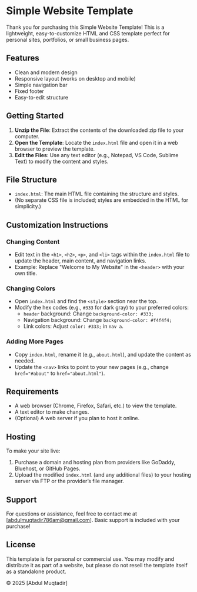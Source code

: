 # Simple Website Template
Thank you for purchasing this Simple Website Template! This is a lightweight, easy-to-customize HTML and CSS template perfect for personal sites, portfolios, or small business pages.

## Features
- Clean and modern design
- Responsive layout (works on desktop and mobile)
- Simple navigation bar
- Fixed footer
- Easy-to-edit structure

## Getting Started
1. **Unzip the File**: Extract the contents of the downloaded zip file to your computer.
2. **Open the Template**: Locate the `index.html` file and open it in a web browser to preview the template.
3. **Edit the Files**: Use any text editor (e.g., Notepad, VS Code, Sublime Text) to modify the content and styles.

## File Structure
- `index.html`: The main HTML file containing the structure and styles.
- (No separate CSS file is included; styles are embedded in the HTML for simplicity.)

## Customization Instructions
### Changing Content
- Edit text in the `<h1>`, `<h2>`, `<p>`, and `<li>` tags within the `index.html` file to update the header, main content, and navigation links.
- Example: Replace "Welcome to My Website" in the `<header>` with your own title.

### Changing Colors
- Open `index.html` and find the `<style>` section near the top.
- Modify the hex codes (e.g., `#333` for dark gray) to your preferred colors:
  - `header` background: Change `background-color: #333;`
  - Navigation background: Change `background-color: #f4f4f4;`
  - Link colors: Adjust `color: #333;` in `nav a`.

### Adding More Pages
- Copy `index.html`, rename it (e.g., `about.html`), and update the content as needed.
- Update the `<nav>` links to point to your new pages (e.g., change `href="#about"` to `href="about.html"`).

## Requirements
- A web browser (Chrome, Firefox, Safari, etc.) to view the template.
- A text editor to make changes.
- (Optional) A web server if you plan to host it online.

## Hosting
To make your site live:
1. Purchase a domain and hosting plan from providers like GoDaddy, Bluehost, or GitHub Pages.
2. Upload the modified `index.html` (and any additional files) to your hosting server via FTP or the provider’s file manager.

## Support
For questions or assistance, feel free to contact me at [abdulmuqtadir786am@gmail.com]. Basic support is included with your purchase!

## License
This template is for personal or commercial use. You may modify and distribute it as part of a website, but please do not resell the template itself as a standalone product.

© 2025 [Abdul Muqtadir]